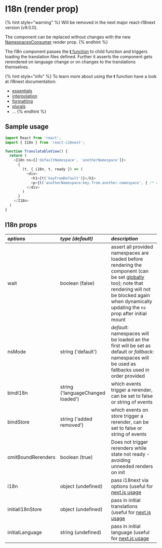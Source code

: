 # I18n \(render prop\)

{% hint style="warning" %}
Will be removed in the next major react-i18next version \(v9.0.0\).

The component can be replaced without changes with the new [NamespacesConsumer](../components/namespacesconsumer.md)  render prop.
{% endhint %}

The I18n component passes the [**t** function](https://www.i18next.com/overview/api#t) to child function and triggers loading the translation files defined. Further it asserts the component gets rerendered on language change or on changes to the translations themselves.

{% hint style="info" %}
To learn more about using the **t** function have a look at i18next documentation:

* [essentials](https://www.i18next.com/essentials.html)
* [interpolation](https://www.i18next.com/interpolation.html)
* [formatting](https://www.i18next.com/formatting.html)
* [plurals](https://www.i18next.com/plurals.html)
* ...
{% endhint %}

## Sample usage

```javascript
import React from 'react';
import { I18n } from 'react-i18next';

function TranslatableView() {
  return (
    <I18n ns={['defaultNamespace', 'anotherNamespace']}>
      {
        (t, { i18n, t, ready }) => (
          <div>
            <h1>{t('keyFromDefault')}</h1>
            <p>{t('anotherNamespace:key.from.another.namespace', { /* options t options */ })}</p>
          </div>
        )
      }
    </I18n>
  )
}
```

## I18n props

| _**options**_ | _**type \(default\)**_ | _**description**_ |
| :--- | :--- | :--- |
| wait | boolean \(false\) | assert all provided namespaces are loaded before rendering the component \(can be set [globally](../components/i18next-instance.md) too\); note that rendering will not be blocked again when dynamically updating the `ns` prop after initial mount |
| nsMode | string \('default'\) | _default:_ namespaces will be loaded an the first will be set as default or _fallback:_ namespaces will be used as fallbacks used in order provided |
| bindI18n | string \('languageChanged loaded'\) | which events trigger a rerender, can be set to false or string of events |
| bindStore | string \('added removed'\) | which events on store trigger a rerender, can be set to false or string of events |
| omitBoundRerenders | boolean \(true\) | Does not trigger rerenders while state not ready - avoiding unneeded renders on init |
| i18n | object \(undefined\) | pass i18next via options \(useful for [next.js usage](https://github.com/i18next/react-i18next/tree/master/example/nextjs) |
| initialI18nStore | object \(undefined\) | pass in initial translations \(useful for [next.js usage](https://github.com/i18next/react-i18next/blob/master/example/nextjs/pages/index.js#L29) |
| initialLanguage | string \(undefined\) | pass in initial language \(useful for [next.js usage](https://github.com/i18next/react-i18next/blob/master/example/nextjs/pages/index.js#L29) |

